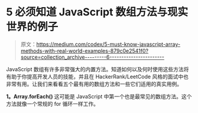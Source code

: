 # 5 必须知道 JavaScript 数组方法与现实世界的例子

> 原文：<https://medium.com/codex/5-must-know-javascript-array-methods-with-real-world-examples-879c0e2541f0?source=collection_archive---------6----------------------->

JavaScript 数组有许多非常强大的内置方法。知道如何以及何时使用这些方法将有助于你提高开发人员的技能，并且在 HackerRank/LeetCode 风格的面试中也非常有用。让我们来看看五个最有用的数组方法和一些它们适用的真实用例。

**1。Array.forEach()** 这可能是 JavaScript 中第一个也是最常见的数组方法。这个方法就像一个常规的 for 循环一样工作。